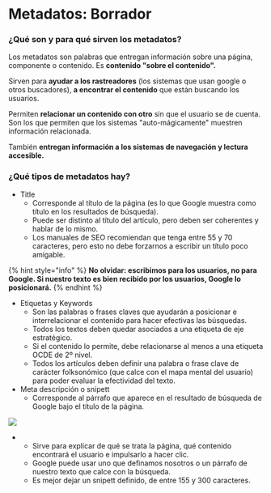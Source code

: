 # Metadatos: Borrador



### ¿Qué son y para qué sirven los metadatos?

Los metadatos son palabras que entregan información sobre una página, componente o contenido. Es **contenido "sobre el contenido".**

Sirven para **ayudar a los rastreadores**  \(los sistemas que usan google o otros buscadores\), **a encontrar el contenido** que están buscando los usuarios.

Permiten **relacionar un contenido con otro** sin que el usuario se de cuenta. Son los que permiten que los sistemas "auto-mágicamente" muestren información relacionada.

También **entregan información a los sistemas de navegación y lectura accesible.**

### ¿Qué tipos de metadatos hay?

* Title
  * Corresponde al título de la página \(es lo que Google muestra como título en los resultados de búsqueda\).
  * Puede ser distinto al título del artículo, pero deben ser coherentes y hablar de lo mismo.
  * Los manuales de SEO recomiendan que tenga entre 55 y 70 caracteres, pero esto no debe forzarnos a escribir un título poco amigable.

{% hint style="info" %}
**No olvidar: escribimos para los usuarios, no para Google. Si nuestro texto es bien recibido por los usuarios, Google lo posicionará.**
{% endhint %}

* Etiquetas y Keywords
  * Son las palabras o frases claves que ayudarán a posicionar e interrelacionar el contenido para hacer efectivas las búsquedas.
  * Todos los textos deben quedar asociados a una etiqueta de eje estratégico.
  * Si el contenido lo permite, debe relacionarse al menos a una etiqueta OCDE de 2º nivel.
  * Todos los artículos deben definir una palabra o frase clave de carácter folksonómico \(que calce con el mapa mental del usuario\) para poder  evaluar la efectividad del texto.
* Meta descripción o snipett
  * Corresponde al párrafo que aparece en el resultado de búsqueda de Google bajo el título de la página.

![](https://docs.google.com/drawings/u/1/d/sB_WhXYOdmb9rEOHYKcsXzg/image?w=589&h=95&rev=1&ac=1&parent=1o58hswdkXfC-u2poSA1Y0Q6AR28TVqQX5tYofgELKPo)

* * Sirve para explicar de qué se trata la página, qué contenido encontrará el usuario e impulsarlo a hacer clic.
  * Google puede usar uno que definamos nosotros o un párrafo de nuestro texto que calce con la búsqueda.
  * Es mejor dejar un snipett definido,  de entre 155 y 300 caracteres.

